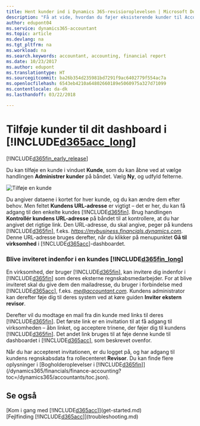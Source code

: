 ```yaml
---
title: Hent kunder ind i Dynamics 365-revisioroplevelsen | Microsoft Docs
description: "Få at vide, hvordan du føjer eksisterende kunder til Accountant Hub til Dynamics 365."
author: edupont04
ms.service: dynamics365-accountant
ms.topic: article
ms.devlang: na
ms.tgt_pltfrm: na
ms.workload: na
ms.search.keywords: accountant, accounting, financial report
ms.date: 10/23/2017
ms.author: edupont
ms.translationtype: HT
ms.sourcegitcommit: ba26b354d235981bd7291f9ac6402779f554ac7a
ms.openlocfilehash: 6543eb4210a64802660189e5060975a327d71099
ms.contentlocale: da-dk
ms.lasthandoff: 03/22/2018

---
```

# <a name="add-clients-to-your-dashboard-in-included365acclongincludesd365acclongmdmd"></a>Tilføje kunder til dit dashboard i [!INCLUDE[d365acc_long](includes/d365acc_long_md.md)]
[!INCLUDE[d365fin_early_release](includes/d365fin_early_release.md.md)]

Du kan tilføje en kunde i vinduet **Kunde**, som du kan åbne ved at vælge handlingen **Administrer kunder** på båndet. Vælg **Ny**, og udfyld felterne.  

![Tilføje en kunde](./media/accountant-add-client/manage-client.png)

Du angiver dataene i kortet for hver kunde, og du kan ændre dem efter behov. Men feltet **Kundens URL-adresse** er vigtigt – det er her, du kan få adgang til den enkelte kundes [!INCLUDE[d365fin](includes/d365fin_md.md)]. Brug handlingen **Kontrollér kundens URL-adresse** på båndet til at kontrollere, at du har angivet det rigtige link. Den URL-adresse, du skal angive, peger på kundens [!INCLUDE[d365fin](includes/d365fin_md.md)], f.eks. *https://mybusiness.financials.dynamics.com*. Denne URL-adresse bruges derefter, når du klikker på menupunktet **Gå til virksomhed** i [!INCLUDE[d365acc](includes/d365acc_md.md)]-dashboardet.  

### <a name="get-invited-to-a-clients-included365finlongincludesd365finlongmdmd"></a>Blive inviteret indenfor i en kundes [!INCLUDE[d365fin_long](includes/d365fin_long_md.md)]
En virksomhed, der bruger [!INCLUDE[d365fin](includes/d365fin_md.md)], kan invitere dig indenfor i [!INCLUDE[d365fin](includes/d365fin_md.md)] som deres eksterne regnskabsmedarbejder. For at blive inviteret skal du give dem den mailadresse, du bruger i forbindelse med [!INCLUDE[d365acc](includes/d365acc_md.md)], f.eks. *me@accountant.com*. Kundens administrator kan derefter føje dig til deres system ved at køre guiden **Inviter ekstern revisor**.  

Derefter vil du modtage en mail fra din kunde med links til deres [!INCLUDE[d365fin](includes/d365fin_md.md)]. Det første link er en invitation til at få adgang til virksomheden – åbn linket, og acceptere trinene, der føjer dig til kundens [!INCLUDE[d365fin](includes/d365fin_md.md)]. Det andet link bruges til at føje denne kunde til dashboardet i [!INCLUDE[d365acc](includes/d365acc_md.md)], som beskrevet ovenfor.  

Når du har accepteret invitationen, er du logget på, og har adgang til kundens regnskabsdata fra rollecenteret **Revisor**. Du kan finde flere oplysninger i [Bogholderoplevelser i [!INCLUDE[d365fin](includes/d365fin_md.md)]](/dynamics365/financials/finance-accounting?toc=/dynamics365/accountants/toc.json).  

## <a name="see-also"></a>Se også
[Kom i gang med [!INCLUDE[d365acc](includes/d365acc_md.md)]](get-started.md)  
[Fejlfinding [!INCLUDE[d365acc](includes/d365acc_md.md)]](troubleshooting.md)  

